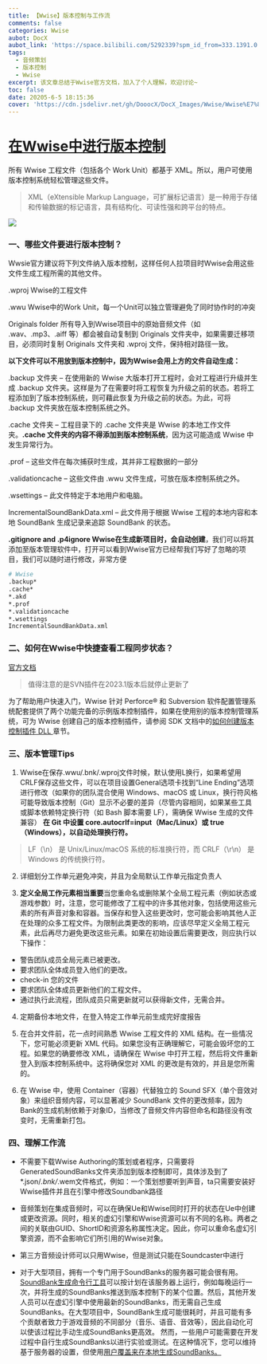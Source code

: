 ```yaml
---
title: 【Wwise】版本控制与工作流
comments: false
categories: Wwise
aubot: DocX
aubot_link: 'https://space.bilibili.com/5292339?spm_id_from=333.1391.0.0'
tags:
  - 音频策划
  - 版本控制
  - Wwise
excerpt: 该文章总结于Wwise官方文档，加入了个人理解，欢迎讨论~
toc: false
date: 20205-6-5 18:15:36
cover: 'https://cdn.jsdelivr.net/gh/DooocX/DocX_Images/Wwise/Wwise%E7%89%88%E6%9C%AC%E6%8E%A7%E5%88%B6%E4%B8%8E%E5%B7%A5%E4%BD%9C%E6%B5%81.jpg'
---
```


# [在Wwise中进行版本控制](https://www.audiokinetic.com/zh/public-library/2024.1.5_8803/?source=Help&id=using_wwise_with_source_control_system)


所有 Wwise 工程文件（包括各个 Work Unit）都基于 XML。所以，用户可使用版本控制系统轻松管理这些文件。
>XML（eXtensible Markup Language，可扩展标记语言）是一种用于存储和传输数据的标记语言，具有结构化、可读性强和跨平台的特点。

![](https://cdn.jsdelivr.net/gh/DooocX/DocX_Images/Wwise/Git.png)

### 一、哪些文件要进行版本控制？

Wwsie官方建议将下列文件纳入版本控制，这样任何人拉项目时Wwise会用这些文件生成工程所需的其他文件。

.wproj Wwise的工程文件

.wwu Wwise中的Work Unit，每一个Unit可以独立管理避免了同时协作时的冲突

Originals folder 所有导入到Wwise项目中的原始音频文件（如 .wav、.mp3、.aiff 等）都会被自动复制到 Originals 文件夹中，如果需要迁移项目，必须同时复制 Originals 文件夹和 .wproj 文件，保持相对路径一致。

**以下文件可以不用放到版本控制中，因为Wwise会用上方的文件自动生成：**

.backup 文件夹 – 在使用新的 Wwise 大版本打开工程时，会对工程进行升级并生成 .backup 文件夹。这样是为了在需要时将工程恢复为升级之前的状态。若将工程添加到了版本控制系统，则可藉此恢复为升级之前的状态。为此，可将 .backup 文件夹放在版本控制系统之外。

.cache 文件夹 – 工程目录下的 .cache 文件夹是 Wwise 的本地工作文件夹。**.cache 文件夹的内容不得添加到版本控制系统**，因为这可能造成 Wwise 中发生异常行为。

.prof – 这些文件在每次捕获时生成，其并非工程数据的一部分

.validationcache – 这些文件由 .wwu 文件生成，可放在版本控制系统之外。

.wsettings – 此文件特定于本地用户和电脑。

IncrementalSoundBankData.xml – 此文件用于根据 Wwise 工程的本地内容和本地 SoundBank 生成记录来追踪 SoundBank 的状态。

**.gitignore and .p4ignore  Wwise在生成新项目时，会自动创建**，我们可以将其添加至版本管理软件中，打开可以看到Wwise官方已经帮我们写好了忽略的项目，我们可以随时进行修改，非常方便

``` bash
# Wwise
.backup*
.cache*
*.akd
*.prof
*.validationcache
*.wsettings
IncrementalSoundBankData.xml
```

### 二、如何在Wwise中快捷查看工程同步状态？

[官方文档](https://www.audiokinetic.com/zh/public-library/2024.1.5_8803/?source=Help&id=managing_project_files_using_workgroup_plug_in)
>值得注意的是SVN插件在2023.1版本后就停止更新了

为了帮助用户快速入门，Wwise 针对 Perforce® 和 Subversion 软件配置管理系统配套提供了两个功能完备的示例版本控制插件，如果在使用别的版本控制管理系统，可为 Wwise 创建自己的版本控制插件，请参阅 SDK 文档中的[如何创建版本控制插件 DLL ](https://www.audiokinetic.com/zh/public-library/2024.1.5_8803/?source=SDK&id=source_control_dll.html)章节。



### 三、版本管理Tips

1. Wwise在保存.wwu/.bnk/.wproj文件时候，默认使用L换行，如果希望用CRLF保存这些文件，可以在项目设置General选项卡找到“Line Ending”选项进行修改（如果你的团队混合使用 Windows、macOS 或 Linux，换行符风格可能导致版本控制（Git）显示不必要的差异（尽管内容相同，如果某些工具或脚本依赖特定换行符（如 Bash 脚本需要 LF），需确保 Wwise 生成的文件兼容）
**在 Git 中设置 core.autocrlf=input（Mac/Linux）或 true（Windows），以自动处理换行符。**
>LF（\n） 是 Unix/Linux/macOS 系统的标准换行符，而 CRLF（\r\n） 是 Windows 的传统换行符。

2. 详细划分工作单元避免冲突，并且为全局默认工作单元指定负责人

3. **定义全局工作元素相当重要**当您重命名或删除某个全局工程元素（例如状态或游戏参数）时，注意，您可能修改了工程中的许多其他对象，包括使用这些元素的所有声音对象和容器。当保存和登入这些更改时，您可能会影响其他人正在处理的众多工程文件。为限制此类更改的影响，应该尽早定义全局工程元素，此后再尽力避免更改这些元素。如果在初始设置后需要更改，则应执行以下操作：

* 警告团队成员全局元素已被更改。
* 要求团队全体成员登入他们的更改。
* check-in 您的文件
* 要求团队全体成员更新他们的工程文件。
* 通过执行此流程，团队成员只需更新就可以获得新文件，无需合并。

4. 定期备份本地文件，在登入特定工作单元前生成完好度报告

5. 在合并文件前，花一点时间熟悉 Wwise 工程文件的 XML 结构。在一些情况下，您可能必须更新 XML 代码。如果您没有正确理解它，可能会毁坏您的工程。如果您的确要修改 XML，请确保在 Wwise 中打开工程，然后将文件重新登入到版本控制系统中。这将确保您对 XML 的更改是有效的，并且是您所需的。

6. 在 Wwise 中，使用 Container（容器）代替独立的 Sound SFX（单个音效对象）来组织音频内容，可以显著减少 SoundBank 文件的更改频率，因为Bank的生成机制依赖于对象ID，当修改了音频文件内容但命名和路径没有改变时，无需重新打包。


### 四、理解工作流


* 不需要下载Wwise Authoring的策划或者程序，只需要将GeneratedSoundBanks文件夹添加到版本控制即可，具体涉及到了*.json/*.bnk/*.wem文件格式，例如：一个策划想要听到声音，ta只需要安装好Wwise插件并且在引擎中修改Soundbank路径

* 音频策划在集成音频时，可以在确保Ue和Wwise同时打开的状态在Ue中创建或更改资源。同时，相关的虚幻引擎和Wwise资源可以有不同的名称。两者之间的关联由GUID、ShortID和资源名称属性决定。因此，你可以重命名虚幻引擎资源，而不会影响它们所引用的Wwise对象。 

* 第三方音频设计师可以只用Wwise，但是测试只能在Soundcaster中进行
* 对于大型项目，拥有一个专门用于SoundBanks的服务器可能会很有用。[SoundBank生成命令行工具](https://www.audiokinetic.com/zh/public-library/2024.1.5_8803/?source=UE4&id=using_features_generatecommandlet.html)可以按计划在该服务器上运行，例如每晚运行一次，并将生成的SoundBanks推送到版本控制下的某个位置。然后，其他开发人员可以在虚幻引擎中使用最新的SoundBanks，而无需自己生成SoundBanks。在大型项目中，SoundBank生成可能很耗时，并且可能有多个贡献者致力于游戏音频的不同部分（音乐、语音、音效等），因此自动化可以使该过程比手动生成SoundBanks更高效。
然而，一些用户可能需要在开发过程中自行生成SoundBanks以进行实验或测试。在这种情况下，您可以维持基于服务器的设置，但使用[用户覆盖来在本地生成SoundBanks。](https://www.audiokinetic.com/zh/public-library/2024.1.5_8803/?source=UE4&id=using_soundbanks_override.html)